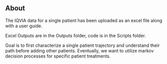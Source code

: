 ## About

The IQVIA data for a single patient has been uploaded as an excel file along with a user guide.

Excel Outputs are in the Outputs folder, code is in the Scripts folder.

Goal is to first characterize a single patient trajectory and understand their path before adding other patients. Eventually, we want to utilize markov decision processes for specific patient treatments. 

